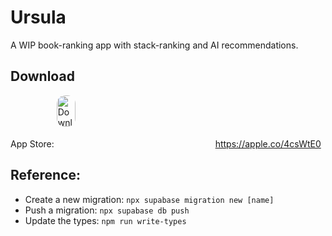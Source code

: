 # Ursula

A WIP book-ranking app with stack-ranking and AI recommendations.

## Download

App Store:
<a href="https://apps.apple.com/us/app/ursula-books/id6478836951?itsct=apps_box_badge&amp;itscg=30200" style="display: inline-block; overflow: hidden; border-radius: 13px; width: 250px; height: 83px;"><img src="https://tools.applemediaservices.com/api/badges/download-on-the-app-store/black/en-us?size=250x83&amp;releaseDate=1710979200" alt="Download on the App Store" style="border-radius: 13px; width: 30; height: 50px;"></a>
https://apple.co/4csWtE0

## Reference:

- Create a new migration: `npx supabase migration new [name]`
- Push a migration: `npx supabase db push`
- Update the types: `npm run write-types`
